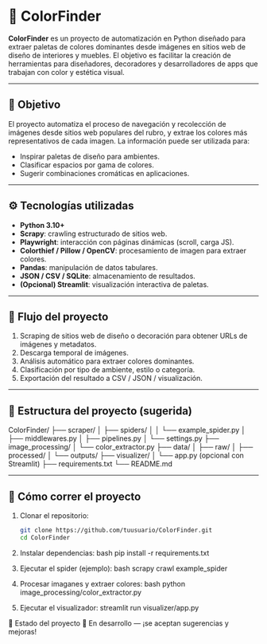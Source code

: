 # 🎨 ColorFinder

**ColorFinder** es un proyecto de automatización en Python diseñado para extraer paletas de colores dominantes desde imágenes en sitios web de diseño de interiores y muebles. El objetivo es facilitar la creación de herramientas para diseñadores, decoradores y desarrolladores de apps que trabajan con color y estética visual.

---

## 🧠 Objetivo

El proyecto automatiza el proceso de navegación y recolección de imágenes desde sitios web populares del rubro, y extrae los colores más representativos de cada imagen. La información puede ser utilizada para:

- Inspirar paletas de diseño para ambientes.
- Clasificar espacios por gama de colores.
- Sugerir combinaciones cromáticas en aplicaciones.

---

## ⚙️ Tecnologías utilizadas

- **Python 3.10+**
- **Scrapy**: crawling estructurado de sitios web.
- **Playwright**: interacción con páginas dinámicas (scroll, carga JS).
- **Colorthief / Pillow / OpenCV**: procesamiento de imagen para extraer colores.
- **Pandas**: manipulación de datos tabulares.
- **JSON / CSV / SQLite**: almacenamiento de resultados.
- **(Opcional) Streamlit**: visualización interactiva de paletas.

---

## 🔁 Flujo del proyecto

1. Scraping de sitios web de diseño o decoración para obtener URLs de imágenes y metadatos.
2. Descarga temporal de imágenes.
3. Análisis automático para extraer colores dominantes.
4. Clasificación por tipo de ambiente, estilo o categoría.
5. Exportación del resultado a CSV / JSON / visualización.

---

## 📂 Estructura del proyecto (sugerida)
ColorFinder/
├── scraper/
│ ├── spiders/
│ │ └── example_spider.py
│ ├── middlewares.py
│ ├── pipelines.py
│ └── settings.py
├── image_processing/
│ └── color_extractor.py
├── data/
│ ├── raw/
│ ├── processed/
│ └── outputs/
├── visualizer/
│ └── app.py (opcional con Streamlit)
├── requirements.txt
└── README.md


---

## 🚀 Cómo correr el proyecto

1. Clonar el repositorio:
   ```bash
   git clone https://github.com/tuusuario/ColorFinder.git
   cd ColorFinder

2. Instalar dependencias:
bash
pip install -r requirements.txt

3. Ejecutar el spider (ejemplo):
bash
scrapy crawl example_spider

4. Procesar imaganes y extraer colores:
bash
python image_processing/color_extractor.py

5. Ejecutar el visualizador:
streamlit run visualizer/app.py

🧪 Estado del proyecto
🚧 En desarrollo — ¡se aceptan sugerencias y mejoras!